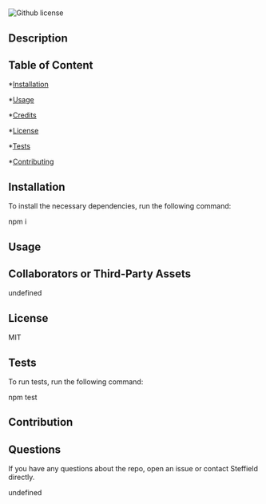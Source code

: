 # 
  
  ![Github license](https://img.shields.io/badge/License-MIT-yellow.svg)

  ## Description

  

  ## Table of Content

  *[Installation](#installation)

  *[Usage](#usage)

  *[Credits](#credits)

  *[License](#license)

  *[Tests](#tests)

  *[Contributing](#contributing)

  ## Installation

  To install the necessary dependencies, run the following command:
  
  
  npm i


  ## Usage
  
  

  ## Collaborators or Third-Party Assets
  
  undefined

  ## License
  
  MIT

  ## Tests

  To run tests, run the following command:
  
  
  npm test
  

  ## Contribution
  
  

  ## Questions

  If you have any questions about the repo, open an issue or contact Steffield directly.

  undefined